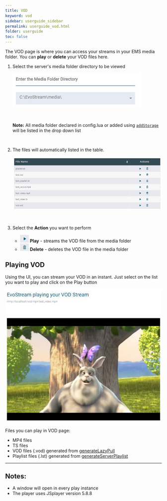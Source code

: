 ```yaml
---
title: VOD
keyword: vod
sidebar: userguide_sidebar
permalink: userguide_vod.html
folder: userguide
toc: false
---
```


The VOD page is where you can access your streams in your EMS media folder. You can **play** or **delete** your VOD files here.



1. Select the server's media folder directory to be viewed

   ![](images/userguide/VOD_dir.JPG)

   ​

   **Note:** All media folder declared in config.lua or added using [`addStorage`](api_addStorage.html) will be listed in the drop down list

   ​

2. The files will automatically listed in the table.

   ![](images/userguide/VOD_load.JPG)

   ​

3. Select the **Action** you want to perform

   - ![](images/userguide/VOD_play.JPG)   **Play** - streams the VOD file from the media folder
   - ![](images/userguide/VOD_delete.JPG)   **Delete** - deletes the VOD file in the media folder





## Playing VOD

Using the UI, you can stream your VOD in an instant. Just select on the list you want to play and click on the Play button

![](images/userguide/vod_playvod.JPG)

Files you can play in VOD page:

- MP4 files
- TS files
- VOD files (.vod) generated from [generateLazyPull](api_generateLazyPullFile.html)
- Playlist files (.lst) generated from [generateServerPlaylist](api_generateServerPlaylist.html)

------

## Notes:

- A window will open in every play instance
- The player uses JSplayer version 5.8.8